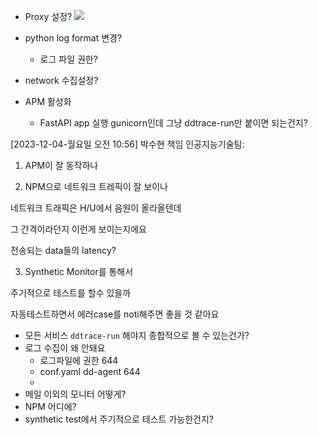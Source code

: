 - Proxy 설정?
  ![](https://i.imgur.com/2RUM5F3.png)


- python log format 변경?
	- 로그 파일 권한?
- network  수집설정?
- APM 활성화 
	- FastAPI app 실행 gunicorn인데 그냥 ddtrace-run만 붙이면 되는건지?


[2023-12-04-월요일 오전 10:56] 박수현 책임 인공지능기술팀:  
1. APM이 잘 동작하나  

2. NPM으로 네트워크 트레픽이 잘 보이나  

네트워크 트래픽은 H/U에서 음원이 올라올텐데  

그 간격이라던지 이런게 보이는지에요  

전송되는 data들의 latency?  

3. Synthetic Monitor를 통해서  

주기적으로 테스트를 할수 있을까  

자동테스트하면서 에러case를 noti해주면 좋을 것 같아요


- 모든 서비스 `ddtrace-run` 해야지 종합적으로 볼 수 있는건가?
- 로그 수집이 왜 안돼요
	- 로그파일에 권한 644
	- conf.yaml dd-agent 644
	- 
- 메일 이외의 모니터 어떻게?
- NPM 어디에?
- synthetic test에서 주기적으로 테스트 가능한건지?